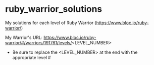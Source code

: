 # ruby_warrior_solutions
My solutions for each level of Ruby Warrior (https://www.bloc.io/ruby-warrior/)

My Warrior's URL: https://www.bloc.io/ruby-warrior/#/warriors/191761/levels/<LEVEL_NUMBER>
  - Be sure to replace the <LEVEL_NUMBER> at the end with the appropriate level #
